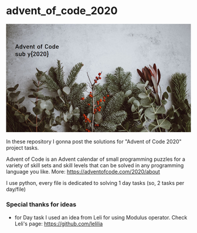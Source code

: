 # advent_of_code_2020

![Advent_of_code_cover Photo Credit: @anniespratt|unsplash.com](https://github.com/asyaparfenova/advent_of_code_2020/blob/master/images/cover.png?raw=true)

In these repository I gonna post the solutions for "Advent of Code 2020" project tasks.

Advent of Code is an Advent calendar of small programming puzzles for a variety of skill sets and skill levels that can be solved in any programming language you like.
More: https://adventofcode.com/2020/about

I use python, every file is dedicated to solving 1 day tasks (so, 2 tasks per day/file)

### Special thanks for ideas
- for Day task I used an idea from Leli for using Modulus operator. Check Leli's page: https://github.com/lelilia

